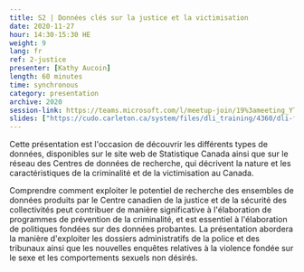 ```yaml
---
title: S2 | Données clés sur la justice et la victimisation
date: 2020-11-27
hour: 14:30-15:30 HE
weight: 9
lang: fr
ref: 2-justice
presenter: [Kathy Aucoin]
length: 60 minutes
time: synchronous
category: presentation
archive: 2020
session-link: https://teams.microsoft.com/l/meetup-join/19%3ameeting_YTllMWFiOGUtZDM4Yi00ODQyLTg4ZjAtYzFiMzdlMzNjNmVj%40thread.v2/0?context=%7b%22Tid%22%3a%22258f1f99-ee3d-42c7-bfc5-7af1b2343e02%22%2c%22Oid%22%3a%22453f2523-0463-455c-94fd-041235866d35%22%7d
slides: ["https://cudo.carleton.ca/system/files/dli_training/4360/dli-fre.pptx","https://cudo.carleton.ca/system/files/dli_training/4360/ressources-de-données-en-ligne-du-ccsj-2019.docx"]
---
```


Cette présentation est l'occasion de découvrir les différents types de données, disponibles sur le site web de Statistique Canada ainsi que sur le réseau des Centres de données de recherche, qui décrivent la nature et les caractéristiques de la criminalité et de la victimisation au Canada. <!--more-->

Comprendre comment exploiter le potentiel de recherche des ensembles de données produits par le Centre canadien de la justice et de la sécurité des collectivités peut contribuer de manière significative à l'élaboration de programmes de prévention de la criminalité, et est essentiel à l'élaboration de politiques fondées sur des données probantes. La présentation abordera la manière d'exploiter les dossiers administratifs de la police et des tribunaux ainsi que les nouvelles enquêtes relatives à la violence fondée sur le sexe et les comportements sexuels non désirés.
